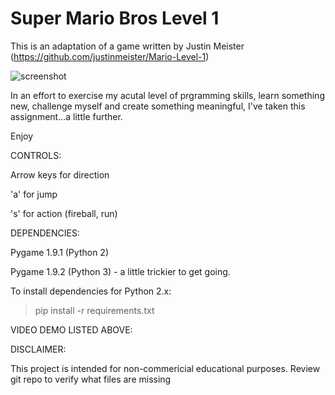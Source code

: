 Super Mario Bros Level 1
===========

This is an adaptation of a game written by Justin Meister (https://github.com/justinmeister/Mario-Level-1)

![screenshot](https://raw.github.com/0-X0deX-o/assignment_4/master/screenshot.png)

In an effort to exercise my acutal level of prgramming skills, learn something new, challenge myself and create something meaningful, I've taken this assignment...a little further.

Enjoy

CONTROLS:
 
Arrow keys for direction

'a' for jump

's' for action (fireball, run)

DEPENDENCIES:

Pygame 1.9.1 (Python 2)

Pygame 1.9.2 (Python 3) - a little trickier to get going.

To install dependencies for Python 2.x:

> pip install -r requirements.txt

VIDEO DEMO LISTED ABOVE:

DISCLAIMER:

This project is intended for non-commericial educational purposes.
Review git repo to verify what files are missing
